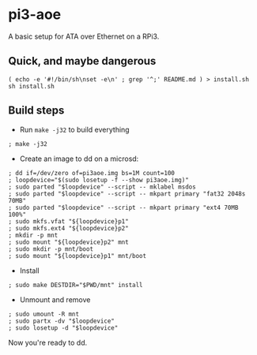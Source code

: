 pi3-aoe
=======

A basic setup for ATA over Ethernet on a RPi3.


Quick, and maybe dangerous
--------------------------

```
( echo -e '#!/bin/sh\nset -e\n' ; grep '^;' README.md ) > install.sh
sh install.sh
```

Build steps
-----------

* Run `make -j32` to build everything

```
; make -j32
```

* Create an image to dd on a microsd:

```
; dd if=/dev/zero of=pi3aoe.img bs=1M count=100
; loopdevice="$(sudo losetup -f --show pi3aoe.img)"
; sudo parted "$loopdevice" --script -- mklabel msdos
; sudo parted "$loopdevice" --script -- mkpart primary "fat32 2048s 70MB"
; sudo parted "$loopdevice" --script -- mkpart primary "ext4 70MB 100%"
; sudo mkfs.vfat "${loopdevice}p1"
; sudo mkfs.ext4 "${loopdevice}p2"
; mkdir -p mnt
; sudo mount "${loopdevice}p2" mnt
; sudo mkdir -p mnt/boot
; sudo mount "${loopdevice}p1" mnt/boot
```

* Install

```
; sudo make DESTDIR="$PWD/mnt" install
```

* Unmount and remove

```
; sudo umount -R mnt
; sudo partx -dv "$loopdevice"
; sudo losetup -d "$loopdevice"
```

Now you're ready to dd.
